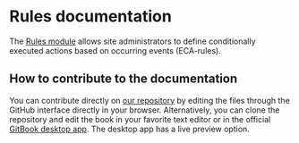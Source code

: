 # Rules documentation

The [Rules module](http://drupal.org/project/rules) allows site administrators
to define conditionally executed actions based on occurring events (ECA-rules).

## How to contribute to the documentation

You can contribute directly on [our repository](https://github.com/fubhy/rules-docs)
by editing the files through the GitHub interface directly in your browser.
Alternatively, you can clone the repository and edit the book in your favorite
text editor or in the official [GitBook desktop app](https://github.com/GitbookIO/editor/blob/master/README.md).
The desktop app has a live preview option.
